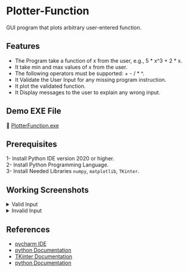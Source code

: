 
# Plotter-Function
GUI program that plots arbitrary user-entered function.

## Features

- The Program take a function of x from the user, e.g., 5 * x^3 + 2 * x.
- It take min and max values of x from the user.
- The following operators must be supported: + - / * ^.
- It Validate the User Input for any missing program instruction.
- It plot the validated function.
- It Display messages to the user to explain any wrong input.

## Demo EXE File

🔸 [PlotterFunction.exe](PlotterFunction-exe-file/PlotterFunction.exe) <br>

## Prerequisites

1- Install Python IDE version 2020 or higher.<br/>
2- Install Python Programming Language.<br/>
3- Install Needed Libraries `numpy`, `matplotlib`, `TKinter`.<br/>


## Working Screenshots
<details>
  <summary>Valid Input</summary>
<p>

- **Equation: X^2**<BR>
![valid1](https://user-images.githubusercontent.com/52586356/166745255-07bc0fbc-b357-4d89-850b-bad4d9655d17.png)<BR>
  
- **Equation: 3**<BR>
![valid3](https://user-images.githubusercontent.com/52586356/166745746-bd8353c0-1269-404d-93d6-37122b6bbb33.png)<BR>

- **Equation: (x+5)/(x)**<BR>
![valid2](https://user-images.githubusercontent.com/52586356/166745381-99e83cbe-77b1-4b65-971e-ed1b2263ba44.png)<BR>
  
- **Equation: X**<BR>
![valid5](https://user-images.githubusercontent.com/52586356/166745865-0a2d5265-1c2a-4a8b-86d6-7f848b2af0bb.png)<BR>

  
</p>
</details>

 
<details>
  <summary>Invalid Input</summary>
<p>

- **Empty Cell**<BR>
![invalid1](https://user-images.githubusercontent.com/52586356/166746646-d3ba222b-bf7a-46d5-bb87-db99fb18f1d8.png)

- **Min/Max Digit Validation**<BR>
![invalid2](https://user-images.githubusercontent.com/52586356/166746818-e5afbec1-63e9-42d0-93a8-906e196e8dec.png)
  
- **Min X Less Than Max X**<BR>
![invalid3](https://user-images.githubusercontent.com/52586356/166746962-bd71b3a9-efb5-4260-ba1d-917bdf6ca129.png)

  
- **Missing Equation Operation**<BR>
![invalid4](https://user-images.githubusercontent.com/52586356/166747132-fe76e163-ad5d-4d76-8dde-5da764f4eb29.png)

- **Equation must be in X**<BR>
![invalid5](https://user-images.githubusercontent.com/52586356/166747391-3021e5fd-4d57-4f1a-8a6e-273d48a2dbb8.png)

- **Missing Equation Format**<BR>
![invalid6](https://user-images.githubusercontent.com/52586356/166747463-b15e23e2-7c4d-494c-a192-f0c8000b4b1b.png)

  
</p>
</details>



## References
- [pycharm IDE](https://www.jetbrains.com/pycharm/) <br>
- [python Documentation](https://www.python.org/doc/) <br>
- [TKinter Documentation](https://www.tutorialspoint.com/python3/python_gui_programming.htm) <br>
- [python Documentation](https://www.python.org/doc/) <br>

